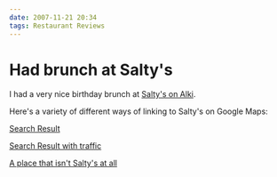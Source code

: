 ```yaml
---
date: 2007-11-21 20:34
tags: Restaurant Reviews
---
```


# Had brunch at Salty's

I had a very nice birthday brunch at [Salty's on
Alki](http://maps.google.com/?q=Salty%27s%20Alki).

Here's a variety of
different ways of linking to Salty's on Google Maps:

[Search
Result](http://maps.google.com/?ie=UTF8&cd=1&ll=47.227029,-122.527771&spn=2.378105,2.666931&z=9&iwloc=A&om=1)

[Search Result with
traffic](http://maps.google.com/maps?q=salty%27s+alki&sll=37.0625,-95.677068&sspn=84.608181,85.341797&ie=UTF8&cd=1&ll=47.227029,-122.527771&spn=2.378105,2.666931&z=9&iwloc=A&om=1&layer=t)

[A place that isn't Salty's at
all](http://maps.google.com/maps?mrestrict=xhtmlonly&site=maps&q=4021+ridge+st+fair+oaks+ca+95628)
